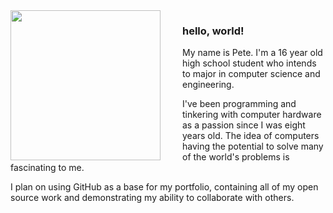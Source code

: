 <img align="left" style="padding-right:2rem" width="240" src="https://raw.githubusercontent.com/restrafes/restrafes/main/assets/mugshot-img.png">

### <b>hello, world!</b>
My name is Pete. I'm a 16 year old high school student who intends
to major in computer science and engineering.

I've been programming and tinkering with computer hardware as a passion since I was eight years old.
The idea of computers having the potential to solve many of the world's problems is fascinating to me.

I plan on using GitHub as a base for my portfolio, containing all of my open source work and demonstrating my ability to collaborate with others.